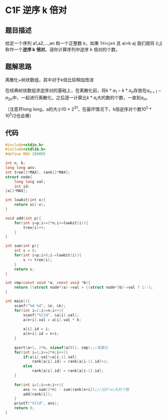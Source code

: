 # C1F 逆序 k 倍对

## 题目描述

给定一个序列 a1,a2,…,an 和一个正整数 k，如果 1≤i<j≤n 且 ai>k⋅aj 我们就将 (i,j) 称作一个**逆序 k** **倍对**。请你计算序列中逆序 k 倍对的个数。

## 题解思路

离散化+树状数组，其中对于k倍比较稍加改进

在经典树状数组求逆序对的基础上，在离散化前，将$k*a_1-k*a_n$存放在$a_{n+1}-a_{2n}$中，一起进行离散化，之后逐一计算比$k*a_i$大的数的个数，一直到$a_n$。

（注意开long long，a的大小$10*2^{31}$，在最坏情况下，k倍逆序对个数$10^5*10^5/2$也会爆）

## 代码

```c
#include<stdio.h>
#include<stdlib.h>
#define MAX 100005

int n, k;
long long ans;
int tree[2*MAX], rank[2*MAX];
struct node{
	long long val;
	int id;
}a[2*MAX];

int lowbit(int x){
	return x&(-x);
}

void add(int p){
	for(int i=p;i<=2*n;i+=lowbit(i)){
		tree[i]++;
	}
}

int sum(int p){
	int s = 0;
	for(int i=p;i>0;i-=lowbit(i)){
		s += tree[i];
	}
	return s;
}

int cmp(const void *a, const void *b){
	return ((struct node*)a)->val > ((struct node*)b)->val ? 1:-1;
}

int main(){
	scanf("%d %d", &n, &k);
	for(int i=1;i<=n;i++){
		scanf("%lld", &a[i].val);
		a[n+i].val = a[i].val * k;
		
		a[i].id = i;
		a[n+i].id = n+i;
	}
	
	qsort(a+1, 2*n, sizeof(a[0]), cmp);//离散化
	for(int i=1;i<=2*n;i++){
		if(a[i].val!=a[i-1].val)
			rank[a[i].id] = rank[a[i-1].id]+1;
		else
			rank[a[i].id] = rank[a[i-1].id];
	}
	
	for(int i=1;i<=n;i++){
		ans += sum(2*n) - sum(rank[n+i]);//比k*ai大的个数
		add(rank[i]);
	}
	printf("%lld", ans);
	return 0;
}
```

